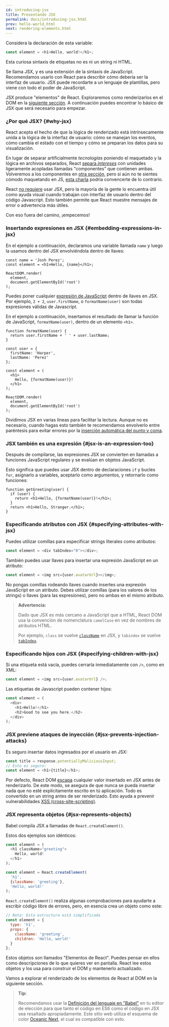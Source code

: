 ```yaml
---
id: introducing-jsx
title: Presentando JSX
permalink: docs/introducing-jsx.html
prev: hello-world.html
next: rendering-elements.html
---
```


Considera la declaración de esta variable:

```js
const element = <h1>Hello, world!</h1>;
```

Esta curiosa sintaxis de etiquetas no es ni un string ni HTML.

Se llama JSX, y es una extensión de la sintaxis de JavaScript. Recomendamos usarlo con React para describir cómo debería ser la interfaz de usuario. JSX puede recordarte a un lenguaje de plantillas, pero viene con todo el poder de JavaScript.

JSX produce "elementos" de React. Exploraremos como renderizarlos en el DOM en la [siguiente sección](/docs/rendering-elements.html). A continuación puedes encontrar lo básico de JSX que será necesario para empezar.

### ¿Por qué JSX? {#why-jsx}

React acepta el hecho de que la lógica de renderizado está intrínsecamente unida a la lógica de la interfaz de usuario: cómo se manejan los eventos, cómo cambia el estado con el tiempo y cómo se preparan los datos para su visualización.

En lugar de separar artificialmente *tecnologías* poniendo el maquetado y la lógica en archivos separados, React [separa *intereses*](https://es.wikipedia.org/wiki/Separaci%C3%B3n_de_intereses) con unidades ligeramente acopladas llamadas "componentes" que contienen ambas. Volveremos a los componentes en [otra sección](/docs/components-and-props.html), pero si aún no te sientes cómodo maquetando en JS, [esta charla](https://www.youtube.com/watch?v=x7cQ3mrcKaY) podría convencerte de lo contrario.

React [no requiere](/docs/react-without-jsx.html) usar JSX, pero la mayoría de la gente lo encuentra útil como ayuda visual cuando trabajan con interfaz de usuario dentro del código Javascript. Esto también permite que React muestre mensajes de error o advertencia más útiles.

Con eso fuera del camino, ¡empecemos!

### Insertando expresiones en JSX {#embedding-expressions-in-jsx}

En el ejemplo a continuación, declaramos una variable llamada `name` y luego la usamos dentro del JSX envolviéndola dentro de llaves:

```js{1,2}
const name = 'Josh Perez';
const element = <h1>Hello, {name}</h1>;

ReactDOM.render(
  element,
  document.getElementById('root')
);
```

Puedes poner cualquier [expresión de JavaScript](https://developer.mozilla.org/es/docs/Web/JavaScript/Guide/Expressions_and_Operators) dentro de llaves en JSX. Por ejemplo, `2 + 2`, `user.firstName`, o `formatName(user)` son todas expresiones válidas de Javascript.

En el ejemplo a continuación, insertamos el resultado de llamar la función de JavaScript, `formatName(user)`, dentro de un elemento `<h1>`.

```js{12}
function formatName(user) {
  return user.firstName + ' ' + user.lastName;
}

const user = {
  firstName: 'Harper',
  lastName: 'Perez'
};

const element = (
  <h1>
    Hello, {formatName(user)}!
  </h1>
);

ReactDOM.render(
  element,
  document.getElementById('root')
);
```

[](codepen://introducing-jsx)

Dividimos JSX en varias líneas para facilitar la lectura. Aunque no es necesario, cuando hagas esto también te recomendamos envolverlo entre paréntesis para evitar errores por la [inserción automática del punto y coma](https://stackoverflow.com/q/2846283).

### JSX también es una expresión {#jsx-is-an-expression-too}

Después de compilarse, las expresiones JSX se convierten en llamadas a funciones JavaScript regulares y se evalúan en objetos JavaScript.

Esto significa que puedes usar JSX dentro de declaraciones `if` y bucles `for`, asignarlo a variables, aceptarlo como argumentos, y retornarlo como funciones:

```js{3,5}
function getGreeting(user) {
  if (user) {
    return <h1>Hello, {formatName(user)}!</h1>;
  }
  return <h1>Hello, Stranger.</h1>;
}
```

### Especificando atributos con JSX {#specifying-attributes-with-jsx}

Puedes utilizar comillas para especificar strings literales como atributos:

```js
const element = <div tabIndex="0"></div>;
```

También puedes usar llaves para insertar una expresión JavaScript en un atributo:

```js
const element = <img src={user.avatarUrl}></img>;
```

No pongas comillas rodeando llaves cuando insertes una expresión JavaScript en un atributo. Debes utilizar comillas (para los valores de los strings) o llaves (para las expresiones), pero no ambas en el mismo atributo.

>**Advertencia:**
>
>Dado que JSX es más cercano a JavaScript que a HTML, React DOM usa la convención de nomenclatura `camelCase` en vez de nombres de atributos HTML.
>
>Por ejemplo, `class` se vuelve [`className`](https://developer.mozilla.org/es/docs/Web/API/Element/className) en JSX, y `tabindex` se vuelve [`tabIndex`](https://developer.mozilla.org/es/docs/Web/API/HTMLElement/tabIndex).

### Especificando hijos con JSX {#specifying-children-with-jsx}

Si una etiqueta está vacía, puedes cerrarla inmediatamente con `/>`, como en XML:

```js
const element = <img src={user.avatarUrl} />;
```

Las etiquetas de Javascript pueden contener hijos:

```js
const element = (
  <div>
    <h1>Hello!</h1>
    <h2>Good to see you here.</h2>
  </div>
);
```

### JSX previene ataques de inyección {#jsx-prevents-injection-attacks}

Es seguro insertar datos ingresados por el usuario en JSX:

```js
const title = response.potentiallyMaliciousInput;
// Esto es seguro:
const element = <h1>{title}</h1>;
```

Por defecto, React DOM [escapa](https://stackoverflow.com/questions/7381974/which-characters-need-to-be-escaped-on-html) cualquier valor insertado en JSX antes de renderizarlo. De este modo, se asegura de que nunca se pueda insertar nada que no esté explícitamente escrito en tú aplicación. Todo es convertido en un string antes de ser renderizado. Esto ayuda a prevenir vulnerabilidades [XSS (cross-site-scripting)](https://es.wikipedia.org/wiki/Cross-site_scripting).

### JSX representa objetos {#jsx-represents-objects}

Babel compila JSX a llamadas de `React.createElement()`.

Estos dos ejemplos son idénticos:

```js
const element = (
  <h1 className="greeting">
    Hello, world!
  </h1>
);
```

```js
const element = React.createElement(
  'h1',
  {className: 'greeting'},
  'Hello, world!'
);
```

`React.createElement()` realiza algunas comprobaciones para ayudarte a escribir código libre de errores, pero, en esencia crea un objeto como este:

```js
// Nota: Esta estructura está simplificada
const element = {
  type: 'h1',
  props: {
    className: 'greeting',
    children: 'Hello, world!'
  }
};
```

Estos objetos son llamados "Elementos de React". Puedes pensar en ellos como descripciones de lo que quieres ver en pantalla. React lee estos objetos y los usa para construir el DOM y mantenerlo actualizado.

Vamos a explorar el renderizado de los elementos de React al DOM en la siguiente sección.

>**Tip:**
>
>Recomendamos usar la [Definición del lenguaje en "Babel"](https://babeljs.io/docs/editors) en tu editor de elección para que tanto el código en ES6 como el código en JSX sea resaltado apropiadamente. Este sitio web utiliza el esquema de color [Oceanic Next](https://labs.voronianski.com/oceanic-next-color-scheme/), el cual es compatible con esto.
